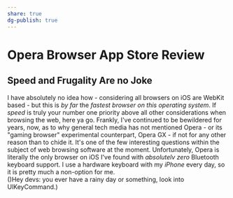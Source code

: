 ```yaml
---
share: true
dg-publish: true
---
```

# Opera Browser App Store Review

## Speed and Frugality Are no Joke

I have absolutely no idea how - considering all browsers on iOS are WebKit based - but this is *by far* the *fastest browser on this operating system*. If *speed* is truly your number one priority above all other considerations when browsing the web, here ya go. Frankly, I've continued to be bewildered for years, now, as to why general tech media has not mentioned Opera - or its "gaming browser" experimental counterpart, Opera GX - if not for any other reason than to chide it. It's one of the few interesting questions within the subject of web browsing software at the moment. Unfortunately, Opera is literally the only browser on iOS I've found with *absolutelv zero* Bluetooth keyboard support. I use a hardware keyboard with my *iPhone* every day, so it is pretty much a non-option for me.  
()Hey devs: you ever have a rainy day or something, look into UlKeyCommand.)